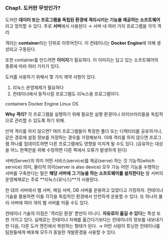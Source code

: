 ### Chap1. 도커란 무엇인가?

도커란 **데이터 또는 프로그램을 독립된 환경에 격리시키는 기능을 제공하는 소프트웨어** 라고 정의할 수 있다. 주로 **서버**에서 사용된다 &rarr; 서버 내 여러 가지 프로그램을 각각 격리

격리는 **container**라는 단위로 이루어진다. 이 컨테이너는 **Docker Engine**에 의해 생성되고 구동된다.

또한 container를 만드려면 **이미지**가 필요하다. 이 이미지는 담고 있는 소프트웨어의 종류에 따라 여러 가지가 있다.

도커를 사용하기 위해서 몇 가지 제약 사항이 있다.
1. 리눅스 운영체제가 필요하다
2. 컨테이너에서 동작시킬 프로그램도 리눅스용 프로그램이다.

containers
Docker Engine
Linux OS

**Why 격리?**
각 프로그램을 실행하기 위해 필요한 실행 환경이나 라이브러리들을 독립적으로 관리할 수 있도록 하기 위해.

만약 격리를 하지 않으면?
여러 프로그램들이 특정한 폴더 또는 디렉터리를 공유하거나, 같은 경로에 설정 정보를 저장하는 경우를 가정해보자. 이때 격리를 하지 않으면 프로그램 하나를 업데이트하면 다른 프로그램에도 영향을 미치게 될 수도 있다. (공유하는 대상을 어느 한쪽만을 위해 수정하면 다른 쪽에서 오류가 발생하게 된다)

서버(Server)의 의미
어떤 서비스(service)를 제공(serve) 하는 것
기능적(which service) 의미, 물리적 의미(server is also device) 모두 가능
어떤 기능을 수행하는 서버를 구축한다는 말은 **해당 서버에 그 기능을 하는 소프트웨어를 설치한다는** 말
서버의 운영체제로는 주로 **리눅스(유닉스)**가 사용된다.

한 대의 서버에서 웹 서버, 메일 서버, DB 서버를 운용하고 있었다고 가정하자. 컨테이너 기술을 활용하면 이들 각각을 독립적인 환경에서 안전하게 운용할 수 있다. 또 하나의 물리 서버에 여러 개의 웹 서버를 띄울 수도 있다.

컨테이너 기술의 이점은 '격리된 환경' 뿐만이 아니다. **자유로이 옮길 수 있다**는 특성 또한 가지고 있다. 실제로는 컨테이너 자체를 옮긴다기보다는 컨테이너의 정보를 내보내기한 다음, 다른 도커 엔진에서 복원하는 형태가 된다. &rarr; 어떤 사람이 튜닝한 컨테이너를 팀원들에게 배포해 모두가 동일한 개발환경을 사용할 수 있다.

